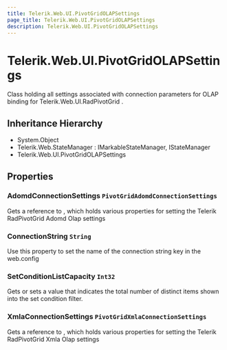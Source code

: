 ```yaml
---
title: Telerik.Web.UI.PivotGridOLAPSettings
page_title: Telerik.Web.UI.PivotGridOLAPSettings
description: Telerik.Web.UI.PivotGridOLAPSettings
---
```


# Telerik.Web.UI.PivotGridOLAPSettings

Class holding all settings associated with connection parameters for OLAP binding
            for Telerik.Web.UI.RadPivotGrid .

## Inheritance Hierarchy

* System.Object
* Telerik.Web.StateManager : IMarkableStateManager, IStateManager
* Telerik.Web.UI.PivotGridOLAPSettings

## Properties

###  AdomdConnectionSettings `PivotGridAdomdConnectionSettings`

Gets a reference to , which holds various
                properties for setting the Telerik RadPivotGrid Adomd Olap settings

###  ConnectionString `String`

Use this property to set the name of the connection string key in the web.config

###  SetConditionListCapacity `Int32`

Gets or sets a value that indicates the total number of distinct items shown into the set condition filter.

###  XmlaConnectionSettings `PivotGridXmlaConnectionSettings`

Gets a reference to , which holds various
                properties for setting the Telerik RadPivotGrid Xmla Olap settings

